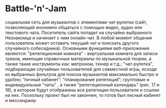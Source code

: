 # Battle-'n'-Jam
социальная сеть для музыкантов с элементами чат-рулетки (сайт, позволяющий анонимно общаться с помощью видео, аудио или  текстового чата. Посетитель сайта попадет на случайно выбранного Незнакомца  и начинает с ним онлайн-чат. В любой момент общения пользователь может оставить текущий чат и поискать другого случайного собеседника). Основными функциями веб-приложения являются: “репетиционная комната” - виртуальная комната для записи треков, имеющая справочные материалы по музыкальной теории, а также такие инструменты как: метроном, тюнер и т.д.; “чат-рулетка”, подбирающая случайных пользователей для совместной игры, исходя из выбранных фильтров для поиска музыкантов максимально быстро и удобно; “личный кабинет”; “планирование репетиций”; групповые и индивидуальные “чаты” , а также “репетиционный календарь” (рис. 17 и 18), в котором будут отображены все репетиции пользователя и ссылки на них.
Поскольку проект был не закончен, то готов был лисный кабинет и мессенджер
